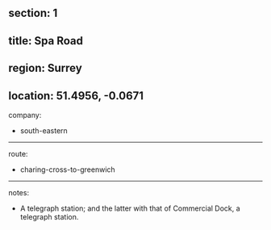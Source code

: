 section: 1
----
title: Spa Road
----
region: Surrey
----
location: 51.4956, -0.0671
----
company:
- south-eastern
----
route:
- charing-cross-to-greenwich
----
notes:
- A telegraph station; and the latter with that of Commercial Dock, a telegraph station.
